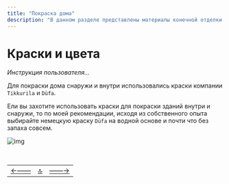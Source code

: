 ```yaml
---
title: "Покраска дома"
description: "В данном разделе представлены материалы конечной отделки дома"
---
```


<div class="navi"><nav id="navi"><!-- js --></nav></div>

# Краски и цвета 

*Инструкция пользователя…*

Для покраски дома снаружи и внутри использовались краски компании `Tikkurila` и `Düfa`.

Ели вы захотите использовать краски для покраски зданий внутри и снаружи, то по моей рекомендации, исходя из собственного опыта выбирайте немецкую краску `Düfa` на водной основе и почти что без запаха совсем.

<span id="page-name-img" class="img" onclick="imgResize()">![img](https://img.a374.ru/kraski-banya.jpg)</span>



<script src="assets/js/navi.js"></script>


<!--pagination_start-->
<br>

 |||| 
 |:---|:---:|---:| 
 [←——](005-devices.md)|[ 🔝 ](#)|[——→](404.md) 

 <br>
<!--pagination_end-->
